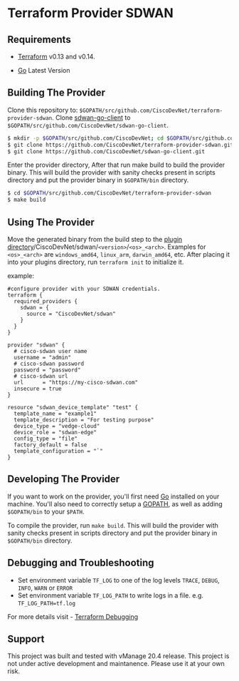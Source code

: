 # Terraform Provider SDWAN

Requirements
------------

- [Terraform](https://www.terraform.io/downloads.html) v0.13 and v0.14.

- [Go](https://golang.org/doc/install) Latest Version

## Building The Provider ##
Clone this repository to: `$GOPATH/src/github.com/CiscoDevNet/terraform-provider-sdwan`.
Clone [sdwan-go-client](https://github.com/CiscoDevNet/sdwan-go-client) to `$GOPATH/src/github.com/CiscoDevNet/sdwan-go-client`.

```sh
$ mkdir -p $GOPATH/src/github.com/CiscoDevNet; cd $GOPATH/src/github.com/CiscoDevNet
$ git clone https://github.com/CiscoDevNet/terraform-provider-sdwan.git
$ git clone https://github.com/CiscoDevNet/sdwan-go-client.git
```

Enter the provider directory, After that run make build to build the provider binary. This will build the provider with sanity checks present in scripts directory and put the provider binary in `$GOPATH/bin` directory.

```sh
$ cd $GOPATH/src/github.com/CiscoDevNet/terraform-provider-sdwan
$ make build

```


Using The Provider
------------------
Move the generated binary from the build step to the [plugin directory](https://www.terraform.io/docs/cli/config/config-file.html#implied-local-mirror-directories)/CiscoDevNet/sdwan/`<version>`/`<os>_<arch>`. Examples for `<os>_<arch>` are `windows_amd64`, `linux_arm`, `darwin_amd64`, etc. After placing it into your plugins directory, run `terraform init` to initialize it.

example:
```hcl
#configure provider with your SDWAN credentials.
terraform {
  required_providers {
    sdwan = {
      source = "CiscoDevNet/sdwan"
    }
  }
}

provider "sdwan" {
  # cisco-sdwan user name
  username = "admin"
  # cisco-sdwan password
  password = "password"
  # cisco-sdwan url
  url      = "https://my-cisco-sdwan.com"
  insecure = true
}

resource "sdwan_device_template" "test" {
  template_name = "example1"
  template_description = "For testing purpose"
  device_type = "vedge-cloud"
  device_role = "sdwan-edge"
  config_type = "file"
  factory_default = false
  template_configuration = "`"
}
```


Developing The Provider
-----------------------
If you want to work on the provider, you'll first need [Go](http://www.golang.org) installed on your machine. You'll also need to correctly setup a [GOPATH](http://golang.org/doc/code.html#GOPATH), as well as adding `$GOPATH/bin` to your `$PATH`.

To compile the provider, run `make build`. This will build the provider with sanity checks present in scripts directory and put the provider binary in `$GOPATH/bin` directory.


## Debugging and Troubleshooting

- Set environment variable `TF_LOG` to one of the log levels `TRACE`, `DEBUG`, `INFO`, `WARN` or `ERROR`
- Set environment variable `TF_LOG_PATH` to write logs in a file. e.g. `TF_LOG_PATH=tf.log`

For more details visit - [Terraform Debugging](https://www.terraform.io/docs/internals/debugging.html)

## Support
This project was built and tested with vManage 20.4 release. This project is not under active development and maintanence. Please use it at your own risk.
